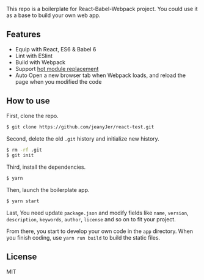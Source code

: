 This repo is a boilerplate for React-Babel-Webpack project. You could use it as a base to build your own web app.

## Features

- Equip with React, ES6 & Babel 6
- Lint with ESlint
- Build with Webpack
- Support [hot module replacement](https://webpack.github.io/docs/hot-module-replacement.html)
- Auto Open a new browser tab when Webpack loads, and reload the page when you modified the code

## How to use

First, clone the repo.

```bash
$ git clone https://github.com/jeanyJer/react-test.git 
```

Second, delete the old `.git` history and initialize new history.

```bash
$ rm -rf .git
$ git init
```


Third, install the dependencies.

```bash
$ yarn
```

Then, launch the boilerplate app.

```bash
$ yarn start
```

Last, You need update `package.json` and modify fields like `name`, `version`, `description`, `keywords`, `author`, `license` and so on to fit your project.

From there, you start to develop your own code in the `app` directory. When you finish coding, use `yarn run build` to build the static files.

## License

MIT
